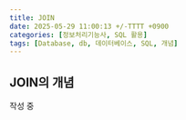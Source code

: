 ```yaml
---
title: JOIN
date: 2025-05-29 11:00:13 +/-TTTT +0900
categories: [정보처리기능사, SQL 활용]
tags: [Database, db, 데이터베이스, SQL, 개념]
---
```


## JOIN의 개념
작성 중